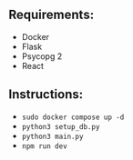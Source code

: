 ## Requirements:
- Docker
- Flask
- Psycopg 2
- React

## Instructions:

- `sudo docker compose up -d`
- `python3 setup_db.py`
- `python3 main.py`
- `npm run dev`
